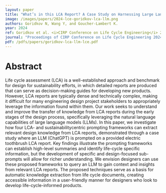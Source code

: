 ```yaml
---
layout: paper
title: "What’s in this LCA Report? A Case Study on Harnessing Large Language Models to Support Designers in Understanding Life Cycle Reports"
image: /images/papers/2024-lce-goridkov-lca-llm.png
authors: Goridkov N, Wang Y, and Goucher-Lambert K.
year: 2024
ref: Goridkov et al. <i>CIRP Conference on Life Cycle Engineering</i> 2024
journal: "Proceedings of CIRP Conference on Life Cycle Engineering 2024."
pdf: /pdfs/papers/goridkov-lca-llm-lce.pdf
---
```



# Abstract
Life cycle assessment (LCA) is a well-established approach and benchmark for design for sustainability efforts, in which detailed reports are
produced that can serve as decision-making guides for developing new products. However, LCA reports are typically dense and technically
complex, making it difficult for many engineering design project stakeholders to appropriately leverage the information found within them. Our
work seeks to understand and improve the transfer of knowledge from LCA reports during the early stages of the design process, specifically
leveraging the natural language capabilities of large language models (LLMs). In this paper, we investigate how four LCA- and sustainabilitycentric
prompting frameworks can extract relevant design knowledge from LCA reports, demonstrated through a case study where an LLM
(ChatGPT) is prompted on a provided electric toothbrush LCA report. Key findings illustrate the prompting frameworks can establish high-level
summaries and identify life-cycle specific information, but the development of specific and design-focused sub-prompts will allow for richer
understanding. We envision designers can use these proposed frameworks to query an LLM to gain context and insights from relevant LCA
reports. The proposed techniques serve as a basis for automatic knowledge extraction from life cycle documents, creating accessible information
in a user-friendly manner for designers who look to develop life-cycle-informed products.
